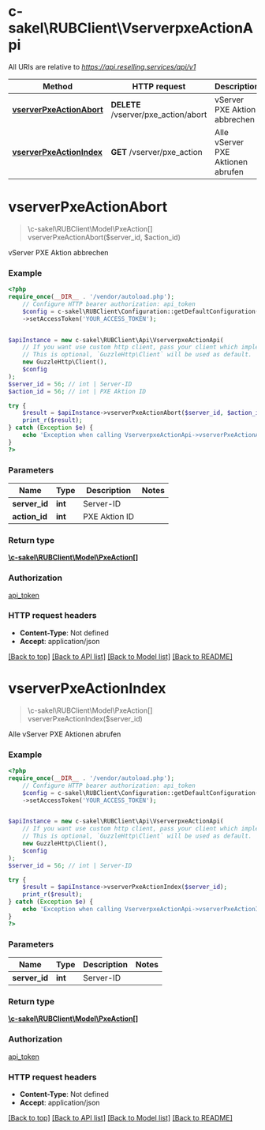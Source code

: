 # c-sakel\RUBClient\VserverpxeActionApi

All URIs are relative to *https://api.reselling.services/api/v1*

Method | HTTP request | Description
------------- | ------------- | -------------
[**vserverPxeActionAbort**](VserverpxeActionApi.md#vserverpxeactionabort) | **DELETE** /vserver/pxe_action/abort | vServer PXE Aktion abbrechen
[**vserverPxeActionIndex**](VserverpxeActionApi.md#vserverpxeactionindex) | **GET** /vserver/pxe_action | Alle vServer PXE Aktionen abrufen

# **vserverPxeActionAbort**
> \c-sakel\RUBClient\Model\PxeAction[] vserverPxeActionAbort($server_id, $action_id)

vServer PXE Aktion abbrechen

### Example
```php
<?php
require_once(__DIR__ . '/vendor/autoload.php');
    // Configure HTTP bearer authorization: api_token
    $config = c-sakel\RUBClient\Configuration::getDefaultConfiguration()
    ->setAccessToken('YOUR_ACCESS_TOKEN');


$apiInstance = new c-sakel\RUBClient\Api\VserverpxeActionApi(
    // If you want use custom http client, pass your client which implements `GuzzleHttp\ClientInterface`.
    // This is optional, `GuzzleHttp\Client` will be used as default.
    new GuzzleHttp\Client(),
    $config
);
$server_id = 56; // int | Server-ID
$action_id = 56; // int | PXE Aktion ID

try {
    $result = $apiInstance->vserverPxeActionAbort($server_id, $action_id);
    print_r($result);
} catch (Exception $e) {
    echo 'Exception when calling VserverpxeActionApi->vserverPxeActionAbort: ', $e->getMessage(), PHP_EOL;
}
?>
```

### Parameters

Name | Type | Description  | Notes
------------- | ------------- | ------------- | -------------
 **server_id** | **int**| Server-ID |
 **action_id** | **int**| PXE Aktion ID |

### Return type

[**\c-sakel\RUBClient\Model\PxeAction[]**](../Model/PxeAction.md)

### Authorization

[api_token](../../README.md#api_token)

### HTTP request headers

 - **Content-Type**: Not defined
 - **Accept**: application/json

[[Back to top]](#) [[Back to API list]](../../README.md#documentation-for-api-endpoints) [[Back to Model list]](../../README.md#documentation-for-models) [[Back to README]](../../README.md)

# **vserverPxeActionIndex**
> \c-sakel\RUBClient\Model\PxeAction[] vserverPxeActionIndex($server_id)

Alle vServer PXE Aktionen abrufen

### Example
```php
<?php
require_once(__DIR__ . '/vendor/autoload.php');
    // Configure HTTP bearer authorization: api_token
    $config = c-sakel\RUBClient\Configuration::getDefaultConfiguration()
    ->setAccessToken('YOUR_ACCESS_TOKEN');


$apiInstance = new c-sakel\RUBClient\Api\VserverpxeActionApi(
    // If you want use custom http client, pass your client which implements `GuzzleHttp\ClientInterface`.
    // This is optional, `GuzzleHttp\Client` will be used as default.
    new GuzzleHttp\Client(),
    $config
);
$server_id = 56; // int | Server-ID

try {
    $result = $apiInstance->vserverPxeActionIndex($server_id);
    print_r($result);
} catch (Exception $e) {
    echo 'Exception when calling VserverpxeActionApi->vserverPxeActionIndex: ', $e->getMessage(), PHP_EOL;
}
?>
```

### Parameters

Name | Type | Description  | Notes
------------- | ------------- | ------------- | -------------
 **server_id** | **int**| Server-ID |

### Return type

[**\c-sakel\RUBClient\Model\PxeAction[]**](../Model/PxeAction.md)

### Authorization

[api_token](../../README.md#api_token)

### HTTP request headers

 - **Content-Type**: Not defined
 - **Accept**: application/json

[[Back to top]](#) [[Back to API list]](../../README.md#documentation-for-api-endpoints) [[Back to Model list]](../../README.md#documentation-for-models) [[Back to README]](../../README.md)


